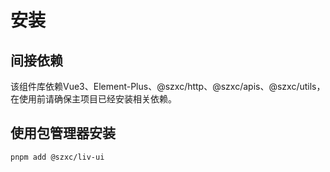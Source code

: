 # 安装

## 间接依赖
该组件库依赖Vue3、Element-Plus、@szxc/http、@szxc/apis、@szxc/utils，在使用前请确保主项目已经安装相关依赖。

## 使用包管理器安装
```bash
pnpm add @szxc/liv-ui
```
